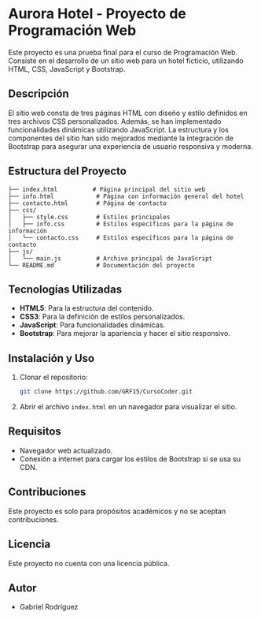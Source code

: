 # Aurora Hotel - Proyecto de Programación Web

Este proyecto es una prueba final para el curso de Programación Web. Consiste en el desarrollo de un sitio web para un hotel ficticio, utilizando HTML, CSS, JavaScript y Bootstrap.

## Descripción
El sitio web consta de tres páginas HTML con diseño y estilo definidos en tres archivos CSS personalizados. Además, se han implementado funcionalidades dinámicas utilizando JavaScript. La estructura y los componentes del sitio han sido mejorados mediante la integración de Bootstrap para asegurar una experiencia de usuario responsiva y moderna.

## Estructura del Proyecto
```
├── index.html          # Página principal del sitio web
├── info.html            # Página con información general del hotel
├── contacto.html        # Página de contacto
├── css/
│   ├── style.css        # Estilos principales
│   ├── info.css         # Estilos específicos para la página de información
│   └── contacto.css     # Estilos específicos para la página de contacto
├── js/
│   └── main.js          # Archivo principal de JavaScript
└── README.md            # Documentación del proyecto
```

## Tecnologías Utilizadas
- **HTML5**: Para la estructura del contenido.
- **CSS3**: Para la definición de estilos personalizados.
- **JavaScript**: Para funcionalidades dinámicas.
- **Bootstrap**: Para mejorar la apariencia y hacer el sitio responsivo.

## Instalación y Uso
1. Clonar el repositorio:
   ```bash
   git clone https://github.com/GRF15/CursoCoder.git
   ```
2. Abrir el archivo `index.html` en un navegador para visualizar el sitio.

## Requisitos
- Navegador web actualizado.
- Conexión a internet para cargar los estilos de Bootstrap si se usa su CDN.

## Contribuciones
Este proyecto es solo para propósitos académicos y no se aceptan contribuciones.

## Licencia
Este proyecto no cuenta con una licencia pública.

## Autor
- Gabriel Rodríguez

